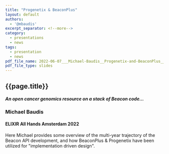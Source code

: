 ```yaml
---
title: "Progenetix & BeaconPlus"
layout: default
authors:
  - '@mbaudis'
excerpt_separator: <!--more-->
category:
  - presentations
  - news
tags:
  - presentation
  - news
pdf_file_name: 2022-06-07___Michael-Baudis__Progenetix-and-BeaconPlus__ELIXIR-All-Hands-Slides.pdf
pdf_file_type: slides
---
```


## {{page.title}}
##### An open cancer genomics resource on a stack of Beacon code...
### Michael Baudis
#### ELIXIR All Hands Amsterdam 2022

Here Michael provides some overview of the multi-year trajectory of the Beacon API
development, and how BeaconPlus & Progenetix have been utilized for "implementation
driven design".